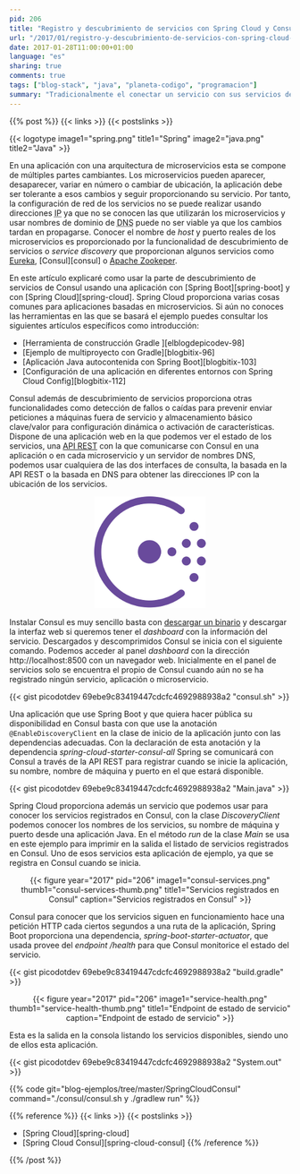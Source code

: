 ```yaml
---
pid: 206
title: "Registro y descubrimiento de servicios con Spring Cloud y Consul"
url: "/2017/01/registro-y-descubrimiento-de-servicios-con-spring-cloud-y-consul/"
date: 2017-01-28T11:00:00+01:00
language: "es"
sharing: true
comments: true
tags: ["blog-stack", "java", "planeta-codigo", "programacion"]
summary: "Tradicionalmente el conectar un servicio con sus servicios dependientes se ha realizado por configuración, normalmente mediante un nombre de dominio y su puerto. Esta configuración estática es suficiente para unos pocos servicios y que no varían durante su funcionamiento. Con el advenimiento de los microservicios con su estado y número cambiantes en el tiempo han surgido varias herramientas para en vez de usar configuración usar descubrimiento. Una de estas herramientas Consul para la que Spring Cloud proporciona integración."
---
```


{{% post %}}
{{< links >}}
{{< postslinks >}}

{{< logotype image1="spring.png" title1="Spring" image2="java.png" title2="Java" >}}

En una aplicación con una arquitectura de microservicios esta se compone de múltiples partes cambiantes. Los microservicios pueden aparecer, desaparecer, variar en número o cambiar de ubicación, la aplicación debe ser tolerante a esos cambios y seguir proporcionando su servicio. Por tanto, la configuración de red de los servicios no se puede realizar usando direcciones <abbr title="Internet Protocol">IP</abbr> ya que no se conocen las que utilizarán los microservicios y usar nombres de dominio de <abbr title="Domain Name System">DNS</abbr> puede no ser viable ya que los cambios tardan en propagarse. Conocer el nombre de _host_ y puerto reales de los microservicios es proporcionado por la funcionalidad de descubrimiento de servicios o _service discovery_ que proporcionan algunos servicios como [Eureka](https://github.com/Netflix/eureka), [Consul][consul] o [Apache Zookeper](https://zookeeper.apache.org/).

En este artículo explicaré como usar la parte de descubrimiento de servicios de Consul usando una aplicación con [Spring Boot][spring-boot] y  con [Spring Cloud][spring-cloud]. Spring Cloud proporciona varias cosas comunes para aplicaciones basadas en microservicios. Si aún no conoces las herramientas en las que se basará el ejemplo puedes consultar los siguientes artículos específicos como introducción:

* [Herramienta de construcción Gradle ][elblogdepicodev-98]
* [Ejemplo de multiproyecto con Gradle][blogbitix-96]
* [Aplicación Java autocontenida con Spring Boot][blogbitix-103]
* [Configuración de una aplicación en diferentes entornos con Spring Cloud Config][blogbitix-112]

Consul además de descubrimiento de servicios proporciona otras funcionalidades como detección de fallos o caídas para prevenir enviar peticiones a máquinas fuera de servicio y almacenamiento básico clave/valor para configuración dinámica o activación de características. Dispone de una aplicación web en la que podemos ver el estado de los servicios, una [API REST](https://www.consul.io/docs/agent/http.html) con la que comunicarse con Consul en una aplicación o en cada microservicio y un servidor de nombres <abbr>DNS</abbr>, podemos usar cualquiera de las dos interfaces de consulta, la basada en la <abbr>API</abbr> <abbr>REST</abbr> o la basada en DNS para obtener las direcciones IP con la ubicación de los servicios.

<div class="media" style="text-align: center;">
    <img src="assets/images/posts/2017/206/consul.png" alt="Consul" title="Consul"/>
</div>

Instalar Consul es muy sencillo basta con [descargar un binario](https://www.consul.io/downloads.html) y descargar la interfaz web si queremos tener el _dashboard_ con la información del servicio. Descargados y descomprimidos Consul se inicia con el siguiente comando. Podemos acceder al panel _dashboard_ con la dirección http://localhost:8500 con un navegador web. Inicialmente en el panel de servicios solo se encuentra el propio de Consul cuando aún no se ha registrado ningún servicio, aplicación o microservicio.

{{< gist picodotdev 69ebe9c83419447cdcfc4692988938a2 "consul.sh" >}}

Una aplicación que use Spring Boot y que quiera hacer pública su disponibilidad en Consul basta con que use la anotación <code>@EnableDiscoveryClient</code> en la clase de inicio de la aplicación junto con las dependencias adecuadas. Con la declaración de esta anotación y la dependencia _spring-cloud-starter-consul-all_ Spring se comunicará con Consul a través de la API REST para registrar cuando se inicie la aplicación, su nombre, nombre de máquina y puerto en el que estará disponible.

{{< gist picodotdev 69ebe9c83419447cdcfc4692988938a2 "Main.java" >}}

Spring Cloud proporciona además un servicio que podemos usar para conocer los servicios registrados en Consul, con la clase _DiscoveryClient_ podemos conocer los nombres de los servicios, su nombre de máquina y puerto desde una aplicación Java. En el método _run_ de la clase _Main_ se usa en este ejemplo para imprimir en la salida el listado de servicios registrados en Consul. Uno de esos servicios esta aplicación de ejemplo, ya que se registra en Consul cuando se inicia.

<div class="media" style="text-align: center;">
    {{< figure year="2017" pid="206"
        image1="consul-services.png" thumb1="consul-services-thumb.png" title1="Servicios registrados en Consul"
        caption="Servicios registrados en Consul" >}}
</div>

Consul para conocer que los servicios siguen en funcionamiento hace una petición <abbr>HTTP</abbr> cada ciertos segundos a una ruta de la aplicación, Spring Boot proporciona una dependencia, _spring-boot-starter-actuator_, que usada provee del _endpoint /health_ para que Consul monitorice el estado del servicio.

{{< gist picodotdev 69ebe9c83419447cdcfc4692988938a2 "build.gradle" >}}

<div class="media" style="text-align: center;">
    {{< figure year="2017" pid="206"
        image1="service-health.png" thumb1="service-health-thumb.png" title1="Endpoint de estado de servicio"
        caption="Endpoint de estado de servicio" >}}
</div>

Esta es la salida en la consola listando los servicios disponibles, siendo uno de ellos esta aplicación.

{{< gist picodotdev 69ebe9c83419447cdcfc4692988938a2 "System.out" >}}

{{% code git="blog-ejemplos/tree/master/SpringCloudConsul" command="./consul/consul.sh y ./gradlew run" %}}

{{% reference %}}
{{< links >}}
{{< postslinks >}}
* [Spring Cloud][spring-cloud]
* [Spring Cloud Consul][spring-cloud-consul]
{{% /reference %}}

{{% /post %}}
